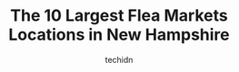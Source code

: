 ---
layout: ampstory
image: https://i0.wp.com/paketmu.com/wp-content/uploads/2023/06/hollis-flea-market-0-in-new-hampshire-1686371626.jpeg?resize=640,853
author: techidn
featured: false
description: Explore the diverse Flea Market scene in New Hampshire, home to an incredible selection of 10 establishments catering to every taste. Whether youre in search of iconic favorites or undiscov
title: The 10 Largest Flea Markets Locations in New Hampshire
cover:
   title: The 10 Largest Flea Markets Locations in New Hampshire
   subtitle: RICKPATE
   background: https://paketmu.com/wp-content/uploads/2023/06/hollis-flea-market-0-in-new-hampshire-1686371626.jpeg

pages: 
 - layout: thirds
   top: <h1>#1 Salem NH Flea Market Inc</h1>
   bottom: "<p>The vendors are amazing. Unfortunately I have gotten food poisoning from the cafeteria on the inside. Shouldve known better than to eat there. I got the chicken and ve</p>"
   background: https://paketmu.com/wp-content/uploads/2023/06/hollis-flea-market-1-in-new-hampshire-1686371627.jpeg
   backgroundblur: true
 - layout: thirds
   top: <h1>#2 Londonderry Flea Market</h1>
   bottom: "<p>We go to this flea market every year. Open on weekends weather permitting. Always great finds! Today we saw unique booths like quail eggs that were boiled for the kids (t</p>"
   background: https://paketmu.com/wp-content/uploads/2023/06/hollis-flea-market-2-in-new-hampshire-1686371628.jpeg
   cta:
      link: https://paketmu.com/the-10-largest-flea-markets-locations-in-new-hampshire/
      text: The 10 Largest Flea Markets Locations in New Hampshire
 - layout: thirds
   top: <h1>#3 Hollis Flea Market</h1>
   bottom: "<p>Went here for the first time in years. Kind of expected it to be a lot of junk but sometimes you find good stuff. Sellers are hit or miss with friendliness. Good amount o</p>"
   background: https://paketmu.com/wp-content/uploads/2023/06/hollis-flea-market-3-in-new-hampshire-1686371629.jpeg
   cta:
      link: https://paketmu.com/the-10-largest-flea-markets-locations-in-new-hampshire/
      text: The 10 Largest Flea Markets Locations in New Hampshire
 - layout: thirds
   top: <h1>#4 Davisville Flea Market</h1>
   bottom: "<p>805 New Hampshire Rte 103, Warner, NH 03278, United States</p>"
   background: https://images.unsplash.com/photo-1522441815192-d9f04eb0615c?ixlib=rb-4.0.3&ixid=MnwxMjA3fDB8MHxwaG90by1wYWdlfHx8fGVufDB8fHx8&auto=format&fit=crop&w=640&h=853&q=80
   cta:
      link: https://paketmu.com/the-10-largest-flea-markets-locations-in-new-hampshire/
      text: The 10 Largest Flea Markets Locations in New Hampshire
 - layout: thirds
   top: <h1>#5 J G Flea Market of Rochester</h1>
   bottom: "<p>184 Milton Rd, Rochester, NH 03868, United States</p>"
   background: https://images.unsplash.com/photo-1484589065579-248aad0d8b13?ixlib=rb-4.0.3&ixid=MnwxMjA3fDB8MHxwaG90by1wYWdlfHx8fGVufDB8fHx8&auto=format&fit=crop&w=640&h=853&q=80
   cta:
      link: https://paketmu.com/the-10-largest-flea-markets-locations-in-new-hampshire/
      text: The 10 Largest Flea Markets Locations in New Hampshire
 - layout: thirds
   top: <h1>#6 Rustys Antiques & Vintage Collectibles Indoor Flea Market</h1>
   bottom: "<p>34 Old Derry Rd, Hudson, NH 03051, United States</p>"
   background: https://images.unsplash.com/photo-1534312527009-56c7016453e6?ixlib=rb-4.0.3&ixid=MnwxMjA3fDB8MHxwaG90by1wYWdlfHx8fGVufDB8fHx8&auto=format&fit=crop&w=640&h=853&q=80
   cta:
      link: https://paketmu.com/the-10-largest-flea-markets-locations-in-new-hampshire/
      text: The 10 Largest Flea Markets Locations in New Hampshire
 - layout: thirds
   top: <h1>#7 The Milford Market Antiques</h1>
   bottom: "<p>22 Clinton St, Milford, NH 03055, United States</p>"
   background: https://images.unsplash.com/photo-1597773150796-e5c14ebecbf5?ixlib=rb-4.0.3&ixid=MnwxMjA3fDB8MHxwaG90by1wYWdlfHx8fGVufDB8fHx8&auto=format&fit=crop&w=640&h=853&q=80
   cta:
      link: https://paketmu.com/the-10-largest-flea-markets-locations-in-new-hampshire/
      text: The 10 Largest Flea Markets Locations in New Hampshire
 - layout: thirds
   middle: Continue reading...
   background: https://images.unsplash.com/photo-1602536052359-ef94c21c5948?ixlib=rb-4.0.3&ixid=MnwxMjA3fDB8MHxwaG90by1wYWdlfHx8fGVufDB8fHx8&auto=format&fit=crop&w=640&h=853&q=80
   cta:
      link: https://paketmu.com/the-10-largest-flea-markets-locations-in-new-hampshire/
      text: The 10 Largest Flea Markets Locations in New Hampshire
      
---